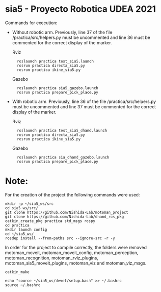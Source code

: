 
# sia5 - Proyecto Robotica UDEA 2021 

Commands for execution:

- Without robotic arm.
Previously, line 37 of the file /practica/src/helpers.py must be uncommented and line 36 must be commented for the correct display of the marker.

    Rviz

        roslaunch practica test_sia5.launch
        rosrun practica directa_sia5.py
        rosrun practica ikine_sia5.py

    Gazebo

        roslaunch practica sia5_gazebo.launch
        rosrun practica prepare_pick_place.py

- With robotic arm.
Previously, line 36 of the file /practica/src/helpers.py must be uncommented and line 37 must be commented for the correct display of the marker.

    Rviz

        roslaunch practica test_sia5_dhand.launch
        rosrun practica directa_sia5.py
        rosrun practica ikine_sia5.py

    Gazebo 

        roslaunch practica sia_dhand_gazebo.launch
        rosrun practica prepare_pick_place.py


# Note:
For the creation of the project the following commands were used:

    mkdir -p ~/sia5_ws/src
    cd sia5_ws/src/
    git clone https://github.com/Nishida-Lab/motoman_project
    git clone https://github.com/Nishida-Lab/dhand_ros_pkg
    catkin_create_pkg practica std_msgs rospy 
    cd practica
    mkdir launch config
    cd ~/sia5_ws/
    rosdep install --from-paths src --ignore-src -r -y

In order for the project to compile correctly, the folders were removed motoman_moveit, motoman_moveit_config, motoman_perception, motoman_recognition, motoman_rviz_plugins, motoman_sia5_moveit_plugins, motoman_viz and motoman_viz_msgs.

    catkin_make

    echo "source ~/sia5_ws/devel/setup.bash" >> ~/.bashrc
    source ~/.bashrc

